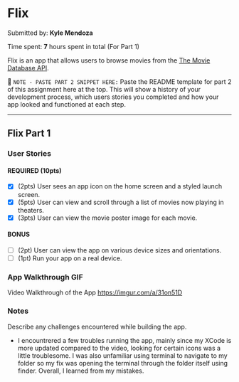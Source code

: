 # Flix

Submitted by: **Kyle Mendoza**

Time spent: **7** hours spent in total (For Part 1)

Flix is an app that allows users to browse movies from the [The Movie Database API](http://docs.themoviedb.apiary.io/#).

📝 `NOTE - PASTE PART 2 SNIPPET HERE:` Paste the README template for part 2 of this assignment here at the top. This will show a history of your development process, which users stories you completed and how your app looked and functioned at each step.

---

## Flix Part 1

### User Stories

#### REQUIRED (10pts)
- [x] (2pts) User sees an app icon on the home screen and a styled launch screen.
- [x] (5pts) User can view and scroll through a list of movies now playing in theaters.
- [x] (3pts) User can view the movie poster image for each movie.

#### BONUS
- [ ] (2pt) User can view the app on various device sizes and orientations.
- [ ] (1pt) Run your app on a real device.

### App Walkthrough GIF

Video Walkthrough of the App
https://imgur.com/a/31on51D


### Notes
Describe any challenges encountered while building the app.
- I encountrered a few troubles running the app, mainly since my XCode is more updated compared to the video, looking for certain icons was a little troublesome. I was also unfamiliar using terminal to navigate to my folder so my fix was opening the terminal through the folder itself using finder. Overall, I learned from my mistakes.
